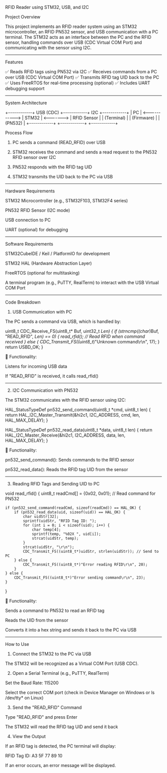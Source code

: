 RFID Reader using STM32, USB, and I2C

Project Overview

This project implements an RFID reader system using an STM32 microcontroller, an RFID PN532 sensor, and USB communication with a PC terminal. The STM32 acts as an interface between the PC and the RFID sensor, handling commands over USB (CDC Virtual COM Port) and communicating with the sensor using I2C.


---

Features

✅ Reads RFID tags using PN532 via I2C
✅ Receives commands from a PC over USB (CDC Virtual COM Port)
✅ Transmits RFID tag UID back to the PC
✅ Uses FreeRTOS for real-time processing (optional)
✅ Includes UART debugging support


---

System Architecture

+------------+    USB (CDC)   +------------+    I2C    +------------+
|    PC      | <-----------> |   STM32     | <-------> | RFID Sensor |
| (Terminal) |               | (Firmware)  |          |  (PN532)    |
+------------+               +------------+          +------------+

Process Flow

1. PC sends a command (READ_RFID) over USB


2. STM32 receives the command and sends a read request to the PN532 RFID sensor over I2C


3. PN532 responds with the RFID tag UID


4. STM32 transmits the UID back to the PC via USB




---

Hardware Requirements

STM32 Microcontroller (e.g., STM32F103, STM32F4 series)

PN532 RFID Sensor (I2C mode)

USB connection to PC

UART (optional) for debugging



---

Software Requirements

STM32CubeIDE / Keil / PlatformIO for development

STM32 HAL (Hardware Abstraction Layer)

FreeRTOS (optional for multitasking)

A terminal program (e.g., PuTTY, RealTerm) to interact with the USB Virtual COM Port



---

Code Breakdown

1. USB Communication with PC

The PC sends a command via USB, which is handled by:

uint8_t CDC_Receive_FS(uint8_t* Buf, uint32_t *Len) {
    if (strncmp((char*)Buf, "READ_RFID", *Len) == 0) {
        read_rfid();  // Read RFID when command received
    } else {
        CDC_Transmit_FS((uint8_t*)"Unknown command\r\n", 17);
    }
    return USBD_OK;
}

📌 Functionality:

Listens for incoming USB data

If "READ_RFID" is received, it calls read_rfid()



---

2. I2C Communication with PN532

The STM32 communicates with the RFID sensor using I2C:

HAL_StatusTypeDef pn532_send_command(uint8_t *cmd, uint8_t len) {
    return HAL_I2C_Master_Transmit(&hi2c1, I2C_ADDRESS, cmd, len, HAL_MAX_DELAY);
}

HAL_StatusTypeDef pn532_read_data(uint8_t *data, uint8_t len) {
    return HAL_I2C_Master_Receive(&hi2c1, I2C_ADDRESS, data, len, HAL_MAX_DELAY);
}

📌 Functionality:

pn532_send_command(): Sends commands to the RFID sensor

pn532_read_data(): Reads the RFID tag UID from the sensor



---

3. Reading RFID Tags and Sending UID to PC

void read_rfid() {
    uint8_t readCmd[] = {0x02, 0x01};  // Read command for PN532

    if (pn532_send_command(readCmd, sizeof(readCmd)) == HAL_OK) {
        if (pn532_read_data(uid, sizeof(uid)) == HAL_OK) {
            char uidStr[32];
            sprintf(uidStr, "RFID Tag ID: ");
            for (int i = 0; i < sizeof(uid); i++) {
                char temp[4];
                sprintf(temp, "%02X ", uid[i]);
                strcat(uidStr, temp);
            }
            strcat(uidStr, "\r\n");
            CDC_Transmit_FS((uint8_t*)uidStr, strlen(uidStr)); // Send to PC
        } else {
            CDC_Transmit_FS((uint8_t*)"Error reading RFID\r\n", 20);
        }
    } else {
        CDC_Transmit_FS((uint8_t*)"Error sending command\r\n", 23);
    }
}

📌 Functionality:

Sends a command to PN532 to read an RFID tag

Reads the UID from the sensor

Converts it into a hex string and sends it back to the PC via USB



---

How to Use

1. Connect the STM32 to the PC via USB

The STM32 will be recognized as a Virtual COM Port (USB CDC).


2. Open a Serial Terminal (e.g., PuTTY, RealTerm)

Set the Baud Rate: 115200

Select the correct COM port (check in Device Manager on Windows or ls /dev/tty* on Linux)


3. Send the "READ_RFID" Command

Type "READ_RFID" and press Enter

The STM32 will read the RFID tag UID and send it back


4. View the Output

If an RFID tag is detected, the PC terminal will display:

RFID Tag ID: A3 5F 77 89 10

If an error occurs, an error message will be displayed.

